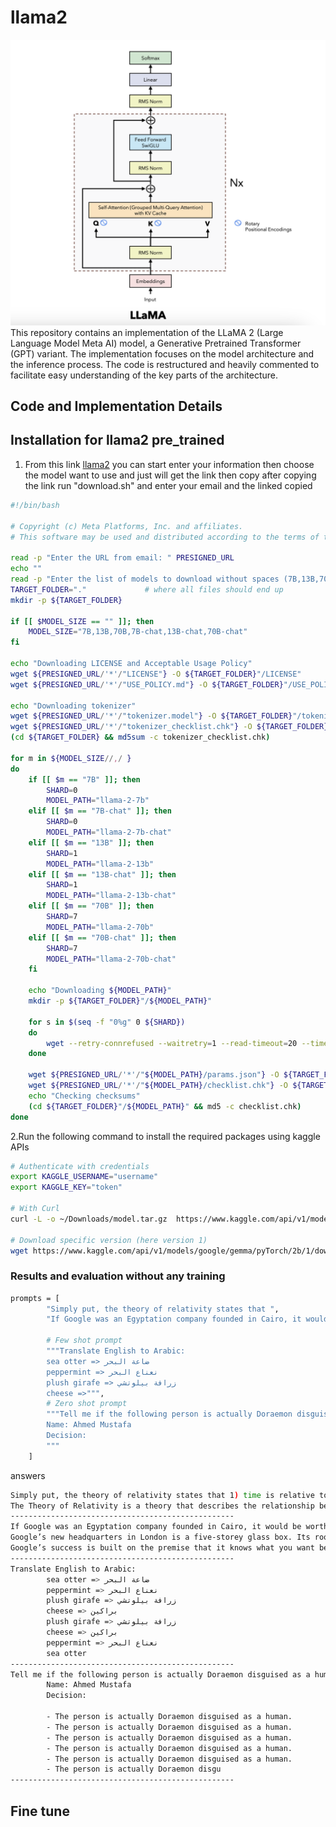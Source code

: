 # llama2
![LLaMA 2](assets/llama.png)
This repository contains an implementation of the LLaMA 2 (Large Language Model Meta AI) model, a Generative Pretrained Transformer (GPT) variant. The implementation focuses on the model architecture and the inference process. The code is restructured and heavily commented to facilitate easy understanding of the key parts of the architecture.

## Code and Implementation Details



## Installation for llama2 pre_trained
1. From this link [llama2](https://ai.meta.com/resources/models-and-libraries/llama-downloads/)
you can start enter your information then choose the model want to use and just will get the link then copy
after copying the link run "download.sh" and enter your email and the linked copied
```bash
#!/bin/bash

# Copyright (c) Meta Platforms, Inc. and affiliates.
# This software may be used and distributed according to the terms of the Llama 2 Community License Agreement.

read -p "Enter the URL from email: " PRESIGNED_URL
echo ""
read -p "Enter the list of models to download without spaces (7B,13B,70B,7B-chat,13B-chat,70B-chat), or press Enter for all: " MODEL_SIZE
TARGET_FOLDER="."             # where all files should end up
mkdir -p ${TARGET_FOLDER}

if [[ $MODEL_SIZE == "" ]]; then
    MODEL_SIZE="7B,13B,70B,7B-chat,13B-chat,70B-chat"
fi

echo "Downloading LICENSE and Acceptable Usage Policy"
wget ${PRESIGNED_URL/'*'/"LICENSE"} -O ${TARGET_FOLDER}"/LICENSE"
wget ${PRESIGNED_URL/'*'/"USE_POLICY.md"} -O ${TARGET_FOLDER}"/USE_POLICY.md"

echo "Downloading tokenizer"
wget ${PRESIGNED_URL/'*'/"tokenizer.model"} -O ${TARGET_FOLDER}"/tokenizer.model"
wget ${PRESIGNED_URL/'*'/"tokenizer_checklist.chk"} -O ${TARGET_FOLDER}"/tokenizer_checklist.chk"
(cd ${TARGET_FOLDER} && md5sum -c tokenizer_checklist.chk)

for m in ${MODEL_SIZE//,/ }
do
    if [[ $m == "7B" ]]; then
        SHARD=0
        MODEL_PATH="llama-2-7b"
    elif [[ $m == "7B-chat" ]]; then
        SHARD=0
        MODEL_PATH="llama-2-7b-chat"
    elif [[ $m == "13B" ]]; then
        SHARD=1
        MODEL_PATH="llama-2-13b"
    elif [[ $m == "13B-chat" ]]; then
        SHARD=1
        MODEL_PATH="llama-2-13b-chat"
    elif [[ $m == "70B" ]]; then
        SHARD=7
        MODEL_PATH="llama-2-70b"
    elif [[ $m == "70B-chat" ]]; then
        SHARD=7
        MODEL_PATH="llama-2-70b-chat"
    fi

    echo "Downloading ${MODEL_PATH}"
    mkdir -p ${TARGET_FOLDER}"/${MODEL_PATH}"

    for s in $(seq -f "0%g" 0 ${SHARD})
    do
        wget --retry-connrefused --waitretry=1 --read-timeout=20 --timeout=15 -t 0 --continue ${PRESIGNED_URL/'*'/"${MODEL_PATH}/consolidated.${s}.pth"} -O ${TARGET_FOLDER}"/${MODEL_PATH}/consolidated.${s}.pth"
    done

    wget ${PRESIGNED_URL/'*'/"${MODEL_PATH}/params.json"} -O ${TARGET_FOLDER}"/${MODEL_PATH}/params.json"
    wget ${PRESIGNED_URL/'*'/"${MODEL_PATH}/checklist.chk"} -O ${TARGET_FOLDER}"/${MODEL_PATH}/checklist.chk"
    echo "Checking checksums"
    (cd ${TARGET_FOLDER}"/${MODEL_PATH}" && md5 -c checklist.chk)
done
```

2.Run the following command to install the required packages
using kaggle APIs
```bash
# Authenticate with credentials
export KAGGLE_USERNAME="username"
export KAGGLE_KEY="token"

# With Curl
curl -L -o ~/Downloads/model.tar.gz  https://www.kaggle.com/api/v1/models/google/gemma/pyTorch/2b/1/download -u $KAGGLE_USERNAME:$KAGGLE_KEY

# Download specific version (here version 1)
wget https://www.kaggle.com/api/v1/models/google/gemma/pyTorch/2b/1/download --user=$KAGGLE_USERNAME --password=$KAGGLE_KEY --auth-no-challenge
```

### Results and evaluation without any training
```bash
prompts = [
        "Simply put, the theory of relativity states that ",
        "If Google was an Egyptation company founded in Cairo, it would",

        # Few shot prompt
        """Translate English to Arabic:
        sea otter => ضاعة البحر
        peppermint => نعناع البحر 
        plush girafe => زرافة بيلوتشي
        cheese =>""",
        # Zero shot prompt
        """Tell me if the following person is actually Doraemon disguised as a human:
        Name: Ahmed Mustafa
        Decision:
        """
    ]
```

answers
```bash
Simply put, the theory of relativity states that 1) time is relative to the observer, 2) mass is relative to the observer, 3) speed is relative to the observer, and 4) energy is relative to the observer. drywall repair cost per square foot
The Theory of Relativity is a theory that describes the relationship between space, time, and energy. It is based on the idea that the speed of light is the same for all observers. The theory was developed by Albert Einstein in 1905. The theory is based on the idea that the speed of light is the same for all
--------------------------------------------------
If Google was an Egyptation company founded in Cairo, it would be worth $10 billion.Khaled Diab
Google’s new headquarters in London is a five-storey glass box. Its rooftop garden is home to a variety of birds, insects and plants. It is a symbol of the company’s green credentials, but also a reminder that it is a business.
Google’s success is built on the premise that it knows what you want before you do. It knows what you are looking for, and it knows what you are searching for. It knows what you are watching, and
--------------------------------------------------
Translate English to Arabic:
        sea otter => ضاعة البحر
        peppermint => نعناع البحر 
        plush girafe => زرافة بيلوتشي
        cheese => براكين
        plush girafe => زرافة بيلوتشي
        cheese => براكين
        peppermint => نعناع البحر 
        sea otter
--------------------------------------------------
Tell me if the following person is actually Doraemon disguised as a human:
        Name: Ahmed Mustafa
        Decision:
        
        - The person is actually Doraemon disguised as a human.
        - The person is actually Doraemon disguised as a human.
        - The person is actually Doraemon disguised as a human.
        - The person is actually Doraemon disguised as a human.
        - The person is actually Doraemon disguised as a human.
        - The person is actually Doraemon disgu
--------------------------------------------------
```

## Fine tune
